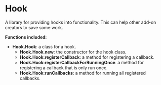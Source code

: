 # Hook

A library for providing hooks into functionality. This can help other add-on creators to save some work.

**Functions included:**

* **Hook.Hook**: a class for a hook.
  * **Hook.Hook.new**: the constructor for the hook class.
  * **Hook.Hook:registerCallback**: a method for registering a callback.
  * **Hook.Hook:registerCallbackForRunningOnce**: a method for registering a callback that is only run once.
  * **Hook.Hook:runCallbacks**: a method for running all registered callbacks.
